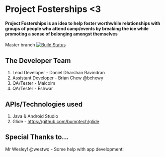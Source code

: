 # Project Fosterships <3
#### Project Fosterships is an idea to help foster worthwhile relationships with groups of people who attend camp/events by breaking the ice while promoting a sense of belonging amongst themselves

Master branch [![Build Status](https://travis-ci.org/bchewy/Project-Fosterships.svg?branch=master)](https://travis-ci.org/bchewy/Project-Fosterships)

## The Developer Team
1. Lead Developer - Daniel Dharshan Ravindran
2. Assistant Developer - Brian Chew @bchewy
3. QA/Tester - Malcolm
4. QA/Tester - Eshwar

## APIs/Technologies used
1. Java & Android Studio
2. Glide - https://github.com/bumptech/glide

## Special Thanks to...
Mr Wesley! @westwq - Some help with app development!
